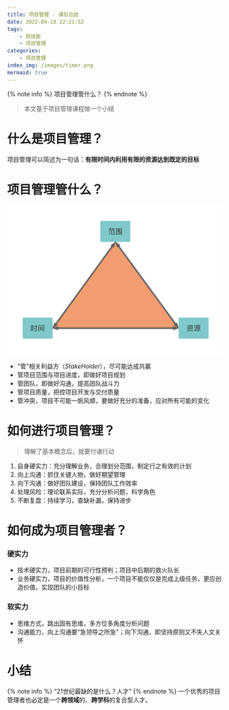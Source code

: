 ```yaml
---
title: 项目管理 - 课后总结
date: 2022-04-18 22:21:52
tags:
    - 软技能
    - 项目管理
categories:
    - 项目管理
index_img: /images/timer.png
mermaid: true
---
```


{% note info %}
项目管理管什么？
{% endnote %}

<!-- more -->
> 本文基于项目管理课程做一个小结

# 什么是项目管理？

项目管理可以简述为一句话：**有限时间内利用有限的资源达到既定的目标**

# 项目管理管什么？

![项目管理不可能三角](/images/triangle.png)

- "管"相关利益方（*StakeHolder*），尽可能达成共赢
- 管项目范围与项目进度，即做好项目规划
- 管团队，即做好沟通，提高团队战斗力
- 管项目质量，把控项目开发与交付质量
- 管冲突，项目不可能一帆风顺，要做好充分的准备，应对所有可能的变化

# 如何进行项目管理？

> 理解了基本概念后，就要付诸行动

1. 自身硬实力：充分理解业务，合理划分范围，制定行之有效的计划
2. 向上沟通：抓住关键人物，做好期望管理
3. 向下沟通：做好团队建设，保持团队工作效率
4. 处理风险：理论联系实际，充分分析问题，科学角色
5. 不断复盘：持续学习，查缺补漏，保持进步

# 如何成为项目管理者？

### 硬实力

- 技术硬实力，项目前期的可行性预判；项目中后期的救火队长
- 业务硬实力，项目的价值性分析，一个项目不能仅仅是完成上级任务，更应创造价值，实现团队的小目标

### 软实力

- 思维方式，跳出固有思维，多方位多角度分析问题
- 沟通能力，向上沟通要“急领导之所急”；向下沟通，即坚持原则又不失人文关怀

# 小结

{% note info %}
“21世纪最缺的是什么？人才”
{% endnote %}
一个优秀的项目管理者也必定是一个**跨领域**的、**跨学科**的复合型人才。












